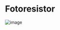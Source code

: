 # Fotoresistor
![image](https://user-images.githubusercontent.com/126610453/236355032-fd0d0831-ef50-4958-9de6-a9cea939f5ce.png)
